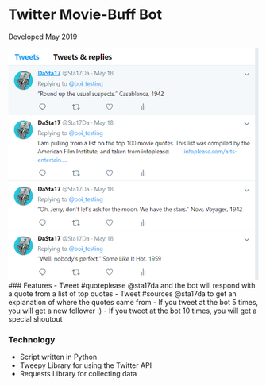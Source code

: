 # Twitter Movie-Buff Bot
Developed May 2019
<div style="text-align:center">  <img src="screenshotMovieBot.PNG?raw=true"> </div>
### Features
  - Tweet #quoteplease @sta17da and the bot will respond with a quote from a list of top quotes
  - Tweet #sources @sta17da to get an explanation of where the quotes came from
  - If you tweet at the bot 5 times, you will get a new follower :)
  - If you tweet at the bot 10 times, you will get a special shoutout

### Technology
 - Script written in Python
 - Tweepy Library for using the Twitter API
 - Requests Library for collecting data
